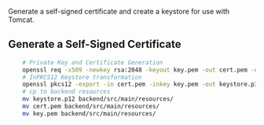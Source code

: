 Generate a self-signed certificate and create a keystore for use with Tomcat.

## Generate a Self-Signed Certificate

```bash
    # Private Key and Certificate Generation
    openssl req -x509 -newkey rsa:2048 -keyout key.pem -out cert.pem -days 365 -nodes -subj "/CN=localhost"
    # InPKCS12 Keystore transformation
    openssl pkcs12 -export -in cert.pem -inkey key.pem -out keystore.p12 -name tomcat -password pass:password
    # cp to backend resources
    mv keystore.p12 backend/src/main/resources/
    mv cert.pem backend/src/main/resources/
    mv key.pem backend/src/main/resources/
```
